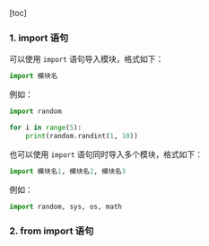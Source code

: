 [toc]

### 1. import 语句

可以使用 `import` 语句导入模块，格式如下：

```python
import 模块名
```

例如：

```python
import random

for i in range(5):
    print(random.randint(1, 10))
```

也可以使用 `import` 语句同时导入多个模块，格式如下：

```python
import 模块名1, 模块名2, 模块名3
```

例如：

```python
import random, sys, os, math
```

### 2. from import 语句

